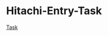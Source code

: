 # Hitachi-Entry-Task

[Task](https://github.com/n0tn1w/Hitachi-Entry-Task/blob/main/Hitachi%20Solutions%20SPACE%20Programme%20Task.pdf)